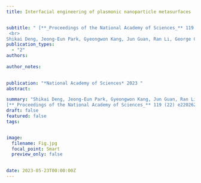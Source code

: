 ```yaml
---
title: Interfacial engineering of plasmonic nanoparticle metasurfaces


subtitle: " [**_Proceedings of the National Academy of Sciences_** 119 (22) e2202621119
 <br> 
Shikai Deng, Jeong-Eun Park, Gyeongwon Kang, Jun Guan, Ran Li, George C Schatz, Teri W Odom* ](https://www.pnas.org/doi/abs/10.1073/pnas.2202621119)"
publication_types:
  - "2"
authors: 
  
author_notes:
  

publication: "*National Academy of Sciences* 2023 "
abstract: 

summary: "Shikai Deng, Jeong-Eun Park, Gyeongwon Kang, Jun Guan, Ran Li, George C Schatz, Teri W Odom*  <br>
[**_Proceedings of the National Academy of Sciences_** 119 (22) e2202621119. [[Link]](https://www.pnas.org/doi/abs/10.1073/pnas.2202621119)"
draft: false
featured: false
tags:


image:
  filename: Fig.jpg
  focal_point: Smart
  preview_only: false

 
date: 2023-05-23T00:00:00Z
---
```







